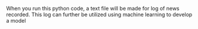 When you run this python code, a text file will be made for log of news recorded. This log can further be utilized using machine learning to develop a model
